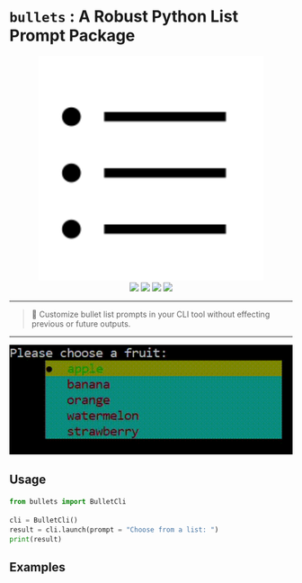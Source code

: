 # `bullets` : A Robust Python List Prompt Package
<p align=center>
<img src="./assets/list.png" width="400"/>
<br>
<a target="_blank"><img src="https://img.shields.io/badge/platform-linux-lightgrey.svg"></a>
<a target="_blank" href="https://www.python.org/downloads/" title="Python version"><img src="https://img.shields.io/badge/python-%3E=_3.6-green.svg"></a>
<a target="_blank" href="https://opensource.org/licenses/MIT" title="License: MIT"><img src="https://img.shields.io/badge/License-MIT-blue.svg"></a>
<a target="_blank" href="http://makeapullrequest.com" title="PRs Welcome"><img src="https://img.shields.io/badge/PRs-welcome-brightgreen.svg"></a>
</p>

***
> 🎨 Customize bullet list prompts in your CLI tool without effecting previous or future outputs.
***

<p align=center><img src="./assets/demo.gif" width="600"/></p>

## Usage

```python
from bullets import BulletCli

cli = BulletCli()
result = cli.launch(prompt = "Choose from a list: ")
print(result)
```

## Examples